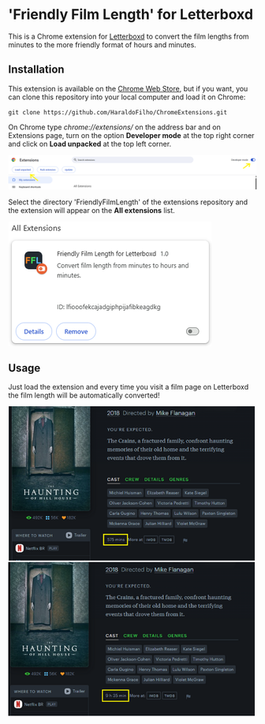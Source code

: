 # 'Friendly Film Length' for Letterboxd

This is a Chrome extension for [Letterboxd](https://letterboxd.com/) to convert the film lengths from minutes to the more friendly format of hours and minutes.

## Installation

This extension is available on the [Chrome Web Store](https://chromewebstore.google.com/), but if you want, you can clone this repository into your local computer and load it on Chrome:

```
git clone https://github.com/HaraldoFilho/ChromeExtensions.git
```

On Chrome type _chrome://extensions/_ on the address bar and on Extensions page, turn on the option **Developer mode** at the top right corner and click on **Load unpacked** at the top left corner.

![Loading extension](images/img_1.png)

Select the directory 'FriendlyFilmLength' of the extensions repository and the extension will appear on the **All extensions** list.

![Extension list](images/img_2.png)

## Usage

Just load the extension and every time you visit a film page on Letterboxd the film length will be automatically converted!

<img src="images/img_3.png" width="500"> <img src="images/img_4.png" width="500"> 

